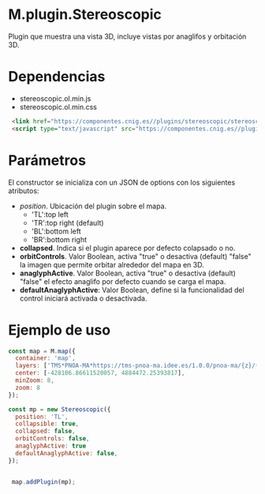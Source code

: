 # M.plugin.Stereoscopic

Plugin que muestra una vista 3D, incluye vistas por anaglifos y orbitación 3D.

# Dependencias

- stereoscopic.ol.min.js
- stereoscopic.ol.min.css

```html
 <link href="https://componentes.cnig.es//plugins/stereoscopic/stereoscopic.ol.min.css" rel="stylesheet" />
 <script type="text/javascript" src="https://componentes.cnig.es//plugins/stereoscopic/stereoscopic.ol.min.js"></script>
```

# Parámetros

El constructor se inicializa con un JSON de options con los siguientes atributos:

- *position*.  Ubicación del plugin sobre el mapa.
  - 'TL':top left
  - 'TR':top right (default)
  - 'BL':bottom left
  - 'BR':bottom right
- **collapsed**. Indica si el plugin aparece por defecto colapsado o no.
- **orbitControls**. Valor Boolean, activa "true" o desactiva (default) "false" la imagen que permite orbitar alrededor del mapa en 3D.
- **anaglyphActive**. Valor Boolean, activa "true" o desactiva (default) "false" el efecto anaglifo por defecto cuando se carga el mapa.
- **defaultAnaglyphActive**: Valor Boolean, define si la funcionalidad del control iniciará activada o desactivada.


# Ejemplo de uso

```javascript
const map = M.map({
  container: 'map',
  layers: ['TMS*PNOA-MA*https://tms-pnoa-ma.idee.es/1.0.0/pnoa-ma/{z}/{x}/{-y}.jpeg*true*false*19'],
  center: [-428106.86611520057, 4884472.25393817],
  minZoom: 8,
  zoom: 8
});

const mp = new Stereoscopic({
  position: 'TL',
  collapsible: true,
  collapsed: false,
  orbitControls: false,
  anaglyphActive: true
  defaultAnaglyphActive: false,
});


 map.addPlugin(mp);
```
